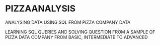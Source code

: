 # PIZZAANALYSIS
ANALYSING DATA USING SQL FROM PIZZA COMPANY DATA 

LEARNING SQL QUERIES  AND SOLVING QUESTION FROM A SAMPLE OF PIZZA DATA COMPANY FROM BASIC, INTERMEDIATE TO ADVANCED 

